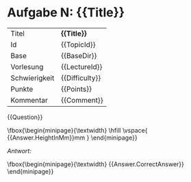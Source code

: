 # Aufgabe N: {{Title}}

|               |                |
|---------------|----------------|
| Titel         | **{{Title}}**  |
| Id            | {{TopicId}}    |
| Base          | {{BaseDir}}    |
| Vorlesung     | {{LectureId}}  |
| Schwierigkeit | {{Difficulty}} |
| Punkte        | {{Points}}     |
| Kommentar     | {{Comment}}    |

{{Question}}

\fbox{\begin{minipage}{\textwidth} \hfill \vspace{ {{Answer.HeightInMm}}mm } \end{minipage}}

*Antwort:*

\fbox{\begin{minipage}{\textwidth} {{Answer.CorrectAnswer}} \end{minipage}}
